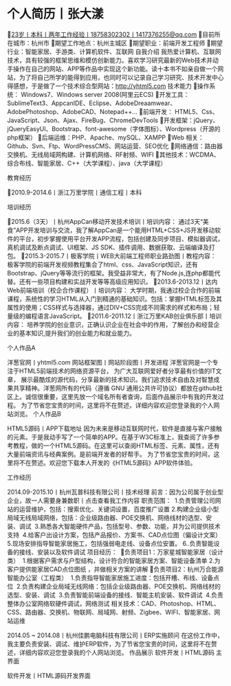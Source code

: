 个人简历丨张大漾   
========


            

23岁丨本科丨两年工作经验丨18758302302丨1417376255@qq.com
目前所在城市：杭州市
期望工作地点：杭州主城区
期望职业：前端开发工程师
期望行业：智能家居、手游类、计算机软件、互联网
自我介绍
我热爱计算机、互联网技术，具有较强的框架思维和模仿创新能力。喜欢学习研究最新的Web技术并动手操作在自己的网站、APP等作品中实现这个新功能。读十本书不如亲自做一个网站，为了将自己所学的能得到应用，也同时可以记录自己学习研究、技术开发中心得感想，于是做了一个技术综合型网站：http://yhtml5.com
技术能力
操作系统： Windows7、Windows server 2008(阿里云ECS)
开发工具： SublimeText3、AppcanIDE、Eclipse、AdobeDreaamwear、AdobePhotoshop、AdobeCAD、Notepad++...
前端开发： HTML5、Css、JavaScript、Json、Ajax、FireBug、ChromeDevTools
开发框架：jQuery、jQueryEasyUI、Bootstrap、font-awesome（字体图标）、Wordpress（开源的php框架）
后端运维：PHP、Apache、mySQL、XAMPP
Web 相关：Github、Svn、Ftp、WordPressCMS、网站运营、SEO优化
网络通信：路由器交换机、无线局域网构建、计算机网络、RF射频、WIFI
其他技术：WCDMA、综合布线、智能家居、C++（大学课程）、java（大学课程）



教育经历

2010.9-2014.6丨浙江万里学院丨通信工程丨本科

培训经历

2015.6（3天）丨杭州AppCan移动开发技术培训丨培训内容：
通过3天“美食”APP开发培训与交流，我了解AppCan是一个能用HTML+CSS+JS开发移动软件的平台，初步掌握使用平台开发APP流程，包括创建及同步项目、模拟器调试，真机调试及断点调试、UI框架、JS SDK、插件调用、数据获取、云端编译及打包。
2015.3-2015.7丨极客学院丨WEB大前端工程师职业路劲图丨教程内容：
极客学院的前端开发视频教程集合了html、css、JavaScript知识，还有Bootstrap、jQuery等等流行的框架。我受益非常大，有了Node.js,连php都能代替。还有一些项目构建和实战开发等等高级应用知识。
2013.6-2013.12丨达内Web前端培训（校企合作课程）丨培训内容：
大学时期，我通过校企合作的前端课程，系统性的学习HTML从入门到精通的基础知识。包括：掌握HTML标签及其属性的使用；CSS样式与选择器，通过DIV+CSS完成不同需求的样式和布局；轻量级的编程语言JavaScript。
2011.6-2011.12丨浙江万里KAB创业俱乐部丨培训内容：
培养学院的创业意识，正确认识企业在社会中的作用，了解创办和经营企业的基本知识,提升我们的创业能力和就业能力。

个人作品A

洋葱官网丨yhtml5.com
网站框架图丨网站阶段图丨开发进程
	洋葱官网是一个专注于HTML5前端技术的网络资源平台， 为广大互联网爱好者分享最有价值的IT文章， 展示最酷炫的源代码，分享最新的技术知识。我们追求技术自由及对智慧成果共享精神。洋葱网所有的代码（遵循 GNU 通用公共许可协议）都放在github社区上。诚信很重要，这里先放一个域名所有者查询，后面作品展示中有我的开发过程。
	为了节省您宝贵的时间，这里将不在赘述，详细内容欢迎您登录我的个人网站浏览。
个人作品B

HTML5源码丨APP下载地址
因为未来是移动互联网时代，软件是直接与客户接触的元素。于是我动手写了一个简单的APP。在基于W3C标准上，我查阅了许多参考教程，做的一个HTML5源码。在这里可以查阅HTML标签、元素、属性，还有大量前端资讯与经典案例。是前端开发者的好帮手。
为了节省您宝贵的时间，这里将不在赘述。欢迎您下载本人开发的《HTML5源码》APP软件体验。

工作经历

2014.09-2015.10丨杭州瓦普科技有限公司丨技术经理
前言：因为公司属于创业型企业，故一人需要身兼数职丨点击查看我工作内容
职责范围： 
1.负责管理公司网站的运营维护，包括：搜索优化、关键词设置，百度推广设置
2.构建企业级小型局域无线局域网络，包括：企业级路由器、POE交换机、网络线材的选型、安装、调试 
3.熟悉各大智能硬件产品，包括型号、参数、功能，并为公司提供技术支持 
4.给客户出设计方案，包括产品报价、方案书、CAD点位图（偏设计文案） 
5.现场安排指导智能家居施工，包括强弱电走线、设备点位安置。
6..负责智能设备的接线、安装以及软件调试
项目经历： 
负责项目1：万家星城智能家居（设计类） 
1.根据客户需求与户型结构，设计符合的智能家居方案、智能设备清单
2.为客户提供能家居CAD点位图纸 ，并做相关方案的讲解
负责项目2：杭州万合能源智能办公室（工程类） 
1.负责指导智能家居施工进度：包括开槽、布线、设备点位 
2.负责构建企业局域无线网络：包括企业级路由器、POE交换机、网络线材的选型、安装、调试 
3.负责智能前端设备的接线、智能主机安装、软件调试 
4.负责整体办公室网络软硬件调试，网络测试
相关技术：CAD、Photoshop、HTML、CSS、路由器、交换机、物联网、局域网、射频、Zigbee、WIFI、智能家居、网站运维

2014.05 ~ 2014.08丨杭州佳鹏电脑科技有限公司丨ERP实施顾问
在这份工作中，我主要负责安装、调试、维护ERP软件，为了节省您宝贵的时间，这里将不在赘述，详细内容欢迎您登录我的个人网站浏览。
作品展示
软件开发丨HTML源码 主界面


软件开发丨HTML源码开发界面
